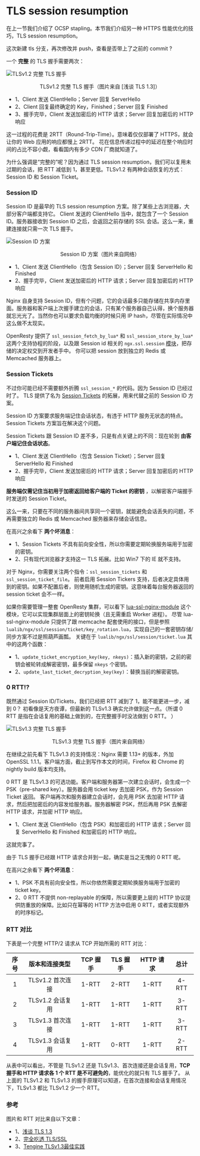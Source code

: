 # TLS session resumption

在上一节我们介绍了 OCSP stapling。本节我们介绍另一种 HTTPS 性能优化的技巧，TLS session resumption。

这次新建 tls 分支，再次修改并 push，查看是否带上了之前的 commit ?

一个 **完整** 的 TLS 握手需要两次：

![TLSv1.2 完整 TLS 握手](../images/TLSv1.2.png "TLSv1.2 完整 TLS 握手")

<center>TLSv1.2 完整 TLS 握手（图片来自 [浅谈 TLS 1.3]）</center>

- 1、Client 发送 ClientHello；Server 回复 ServerHello
- 2、Client 回复最终确定的 Key，Finished；Server 回复 Finished
- 3、握手完毕，Client 发送加密后的 HTTP 请求；Server 回复加密后的 HTTP 响应

这一过程的花费是 2RTT（Round-Trip-Time）。意味着仅仅部署了 HTTPS，就会让你的 Web 应用的响应都慢上 2RTT。
花在信息传递过程中的延迟在整个响应时间的占比不容小觑，看看国内有多少 CDN 厂商就知道了。

为什么强调是“完整的”呢？因为通过 TLS session resumption，我们可以复用未过期的会话，把 RTT 减低到 1，甚至更低。TLSv1.2 有两种会话恢复的方式：Session ID 和 Session Ticket。

### Session ID

Session ID 是最早的 TLS session resumption 方案。除了某些上古浏览器，大部分客户端都支持它。
Client 发送的 ClientHello 当中，就包含了一个 Session ID。服务器接收到 Session ID 之后，会返回之前存储的 SSL 会话。这么一来，重建连接就只需一次 TLS 握手。

![Session ID 方案](../images/TLSv1.2-session-id.webp "Session ID 方案")

<center>Session ID 方案（图片来自网络）</center>

- 1、Client 发送 ClientHello（包含 Session ID）；Server 回复 ServerHello 和 Finished
- 2、握手完毕，Client 发送加密后的 HTTP 请求；Server 回复加密后的 HTTP 响应

Nginx 自身支持 Session ID，但有个问题，它的会话最多只能存储在共享内存里面。服务器和客户端上次握手建立的会话，只有某个服务器自己认得，换个服务器就忘光光了。当然你也可以要求负载均衡的时候只用 IP hash，尽管在实际情况中这么做不太现实。

OpenResty 提供了 `ssl_session_fetch_by_lua*` 和 `ssl_session_store_by_lua*` 这两个支持协程的阶段，以及跟 Session id 相关的 `ngx.ssl.session` [模块](https://github.com/openresty/lua-resty-core/blob/master/lib/ngx/ssl/session.md)，把存储的决定权交到开发者手中。
你可以把 session 放到独立的 Redis 或 Memcached 服务器上。

### Session Tickets

不过你可能已经不需要额外折腾 `ssl_session_*` 的代码。因为 Session ID 已经过时了。
TLS 提供了名为 [Session Tickets](https://tools.ietf.org/html/rfc5077) 的拓展，用来代替之前的 Session ID 方案。

Session ID 方案要求服务端记住会话状态，有违于 HTTP 服务无状态的特点。Session Tickets 方案旨在解决这个问题。

Session Tickets 跟 Session ID 差不多，只是有点关键上的不同：现在轮到 **由客户端记住会话状态**。

- 1、Client 发送 ClientHello（包含 Session Ticket）；Server 回复 ServerHello 和 Finished
- 2、握手完毕，Client 发送加密后的 HTTP 请求；Server 回复加密后的 HTTP 响应

**服务端仅需记住当初用于加密返回给客户端的 Ticket 的密钥** ，以解密客户端握手时发送的 Session Ticket。

这么一来，只要在不同的服务器间共享同一个密钥，就能避免会话丢失的问题，不再需要独立的 Redis 或 Memcached 服务器来存储会话信息。

在高兴之余看下 **两个坏消息**：
- 1、Session Tickets 不具有前向安全性，所以你需要定期轮换服务端用于加密的密钥。
- 2、只有现代浏览器才支持这一 TLS 拓展。比如 Win7 下的 IE 就不支持。

对于 Nginx，你需要关注两个指令：`ssl_session_tickets` 和 `ssl_session_ticket_file`。
前者启用 Session Tickers 支持，后者决定具体用到的密钥。如果不配置后者，则使用随机生成的密钥。这意味着每台服务器返回的 session ticket 会不一样。

如果你需要管理一整套 OpenResty 集群，可以看下 [lua-ssl-nginx-module](https://github.com/openresty/lua-ssl-nginx-module) 这个模块，它可以实现集群层面上的密钥轮换（且无需重启 Worker 进程）。
尽管 lua-ssl-nginx-module 只提供了跟 memcache 配套使用的接口，但是参照 `lualib/ngx/ssl/session/ticket/key_rotation.lua`，实现自己的一套密钥存储/同步方案不过是照葫芦画瓢。
关键在于 `lualib/ngx/ssl/session/ticket.lua` 其中的这两个函数：

- 1、`update_ticket_encryption_key(key, nkeys)`：插入新的密钥，之前的密钥会被轮转成解密密钥，最多保留 `nkeys` 个密钥。
- 2、`update_last_ticket_decryption_key(key)`：替换当前的解密密钥。

### 0 RTT!?

既然通过 Session ID/Tickets，我们已经把 RTT 减到了 1，能不能更进一步，减到 0？
初看像是天方夜谭，但最新的 TLSv1.3 确实允许做到这一点。（所谓 0 RTT 是指在会话复用的基础上做到的，在完整握手时没法做到 0 RTT。 ）

![TLSv1.3 完整 TLS 握手](../images/TLSv1.3.png "TLSv1.3 完整 TLS 握手")

<center>TLSv1.3 完整 TLS 握手（图片来自网络）</center>

在继续之前先看下 TLSv1.3 的支持情况：Nginx 需要 1.13+ 的版本，外加 OpenSSL 1.1.1。客户端方面，截止到写作本文的时间，Firefox 和 Chrome 的 nightly build 版本均支持。

0 RTT 是 TLSv1.3 的可选功能。客户端和服务器第一次建立会话时，会生成一个 PSK（pre-shared key）。服务器会用 ticket key 去加密 PSK，作为 Session Ticket 返回。
客户端再次和服务器建立会话时，会先用 PSK 去加密 HTTP 请求，然后把加密后的内容发给服务器。服务器解密 PSK，然后再用 PSK 去解密 HTTP 请求，并加密 HTTP 响应。

- 1、Client 发送 ClientHello（包含 PSK）和加密后的 HTTP 请求；Server 回复 ServerHello 和 Finished 和加密后的 HTTP 响应。

这就完事了。

由于 TLS 握手已经跟 HTTP 请求合并到一起，确实是当之无愧的 0 RTT 呢。

在高兴之余看下 **两个坏消息**：
- 1、PSK 不具有前向安全性，所以你依然需要定期轮换服务端用于加密的 ticket key。
- 2、0 RTT 不提供 non-replayable 的保障，所以需要更上层的 HTTP 协议提供防重放的保障。比如只在幂等的 HTTP 方法中启用 0 RTT，或者实现额外的时序标记。

### RTT 对比

下表是一个完整 HTTP/2 请求从 TCP 开始所需的 RTT 对比：

|序号|版本和连接类型|TCP 握手|TLS 握手|HTTP 请求|总计|
|:----:|:----:|:----:|:----:|:----:|:----:|
|1|TLSv1.2 首次连接|1-RTT|2-RTT|1-RTT|4-RTT|
|2|TLSv1.2 会话复用|1-RTT|1-RTT|1-RTT|3-RTT|
|3|TLSv1.3 首次连接|1-RTT|1-RTT|1-RTT|3-RTT|
|4|TLSv1.3 会话复用|1-RTT|0-RTT|1-RTT|2-RTT|

从表中可以看出，不管是 TLSv1.2 还是 TLSv1.3、首次连接还是会话复用，**TCP 握手和 HTTP 请求各 1 个 RTT 是不可避免的**，能优化的就只有 TLS 握手了。 从上面的 TLSv1.2 和 TLSv1.3 的握手原理可以知道，在首次连接和会话复用情况下，TLSv1.3 都比 TLSv1.2 少一个 RTT。

### 参考
图片和 RTT 对比来自以下文章：
- 1、[浅谈 TLS 1.3](https://juejin.im/post/6844903746980282375)
- 2、[完全吃透 TLS/SSL](https://juejin.im/post/6844903624640823310)
- 3、[Tengine TLSv1.3最佳实践](https://developer.aliyun.com/article/632491)

